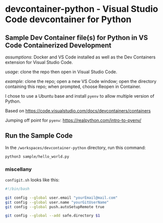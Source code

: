 # devcontainer-python - Visual Studio Code devcontainer for Python

## Sample Dev Container file(s) for Python in VS Code Containerized Development

*assumptions*: Docker and VS Code installed as well as the Dev Containers extension for Visual Studio Code.

*usage*: clone the repo then open in Visual Studio Code.

*example*:  clone the repo; open a new VS Code window; open the directory containing this repo; when prompted, choose Reopen in Container. 

I chose to use a Ubuntu base and install `pyenv` to allow multiple version of Python.

Based on https://code.visualstudio.com/docs/devcontainers/containers

Jumping off point for `pyenv`: https://realpython.com/intro-to-pyenv/

## Run the Sample Code

In the `/workspaces/devcontainer-python` directory, run this command:

```bash
python3 sample/hello_world.py
```

### miscellany

`configit.sh` looks like this:

```bash
#!/bin/bash

git config --global user.email "yourEmail@mail.com"
git config --global user.name "yourGitUserName"
git config --global push.autoSetupRemote true

git config --global --add safe.directory $1
```
